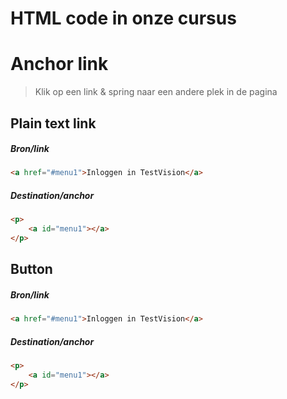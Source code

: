 # HTML code in onze cursus


# Anchor link
> Klik op een link & spring naar een andere plek in de pagina

## Plain text link

##### Bron/link
```html
<a href="#menu1">Inloggen in TestVision</a>
```
##### Destination/anchor
```html
<p>
    <a id="menu1"></a>
</p>
```
## Button

##### Bron/link
```html
<a href="#menu1">Inloggen in TestVision</a>
```
##### Destination/anchor
```html
<p>
    <a id="menu1"></a>
</p>
